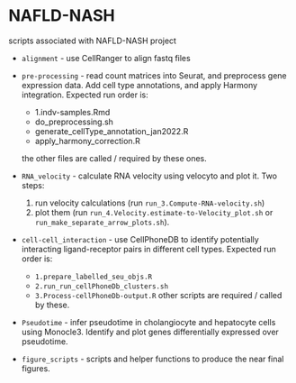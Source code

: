 # NAFLD-NASH
scripts associated with NAFLD-NASH project

- `alignment` - use CellRanger to align fastq files

- `pre-processing` - read count matrices into Seurat, and preprocess gene expression data. Add cell type annotations, and apply Harmony integration. Expected run order is:
  * 1.indv-samples.Rmd
  * do_preprocessing.sh
  * generate_cellType_annotation_jan2022.R
  * apply_harmony_correction.R

  the other files are called / required by these ones.

- `RNA_velocity` - calculate RNA velocity using velocyto and plot it. Two steps: 
  1. run velocity calculations (run `run_3.Compute-RNA-velocity.sh`)
  2. plot them (run `run_4.Velocity.estimate-to-Velocity_plot.sh` or `run_make_separate_arrow_plots.sh`).

- `cell-cell_interaction` - use CellPhoneDB to identify potentially interacting ligand-receptor pairs in different cell types. Expected run order is:
  * `1.prepare_labelled_seu_objs.R`
  * `2.run_run_cellPhoneDb_clusters.sh`
  * `3.Process-cellPhoneDb-output.R`
 other scripts are required / called by these.

- `Pseudotime` - infer pseudotime in cholangiocyte and hepatocyte cells using Monocle3. Identify and plot genes differentially expressed over pseudotime.

- `figure_scripts` - scripts and helper functions to produce the near final figures.
